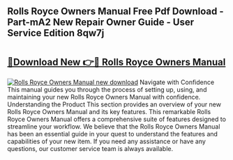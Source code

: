 ## Rolls Royce Owners Manual Free Pdf Download - Part-mA2 New Repair Owner Guide - User Service Edition 8qw7j

# <h2><a href="http://cf12913.oget.top/?id=Rolls+Royce+Owners+Manual">🔗Download New 👉🔴 Rolls Royce Owners Manual</a></h2>

[![Rolls Royce Owners Manual new download](https://i.imgur.com/5g1atiW.png)](http://cf12913.oget.top/?id=Rolls+Royce+Owners+Manual)
Navigate with Confidence This manual guides you through the process of setting up, using, and maintaining your new Rolls Royce Owners Manual with confidence. Understanding the Product This section provides an overview of your new Rolls Royce Owners Manual and its key features. This remarkable Rolls Royce Owners Manual offers a comprehensive suite of features designed to streamline your workflow. We believe that the Rolls Royce Owners Manual has been an essential guide in your quest to understand the features and capabilities of your new item. If you need any assistance or have any questions, our customer service team is always available.
